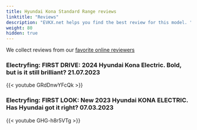 ```yaml
---
title: Hyundai Kona Standard Range reviews
linktitle: "Reviews"
description: "EVKX.net helps you find the best review for this model. "
weight: 80
hidden: true
---
```

We collect reviews from our [favorite online reviewers](/guides/evreviewers/)

### Electryfing: FIRST DRIVE: 2024 Hyundai Kona Electric. Bold, but is it still brilliant? 21.07.2023

{{< youtube GRdDnwYFcQk >}}

### Electryfing: FIRST LOOK: New 2023 Hyundai KONA ELECTRIC. Has Hyundai got it right? 07.03.2023

{{< youtube GHG-h8r5VTg >}}

